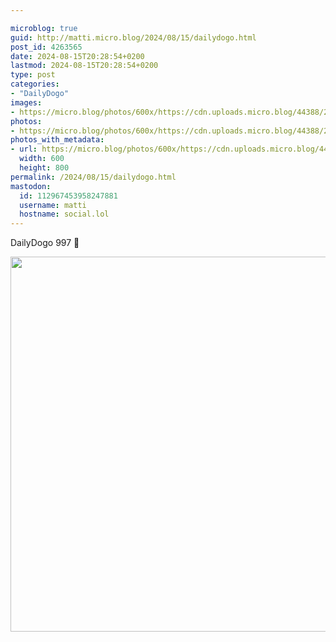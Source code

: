 ```yaml
---

microblog: true
guid: http://matti.micro.blog/2024/08/15/dailydogo.html
post_id: 4263565
date: 2024-08-15T20:28:54+0200
lastmod: 2024-08-15T20:28:54+0200
type: post
categories:
- "DailyDogo"
images:
- https://micro.blog/photos/600x/https://cdn.uploads.micro.blog/44388/2024/ea0bb315d6bc40b28af7e9637e9452ca.jpg
photos:
- https://micro.blog/photos/600x/https://cdn.uploads.micro.blog/44388/2024/ea0bb315d6bc40b28af7e9637e9452ca.jpg
photos_with_metadata:
- url: https://micro.blog/photos/600x/https://cdn.uploads.micro.blog/44388/2024/ea0bb315d6bc40b28af7e9637e9452ca.jpg
  width: 600
  height: 800
permalink: /2024/08/15/dailydogo.html
mastodon:
  id: 112967453958247881
  username: matti
  hostname: social.lol
---
```

DailyDogo 997 🐶

<img src="https://micro.blog/photos/600x/https://blog.martin-haehnel.de/uploads/2024/ea0bb315d6bc40b28af7e9637e9452ca.jpg" width="600" alt="" />
